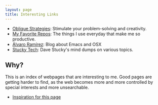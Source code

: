 ```yaml
---
layout: page
title: Interesting Links
---
```


- [Oblique Strategies](http://stoney.sb.org/eno/oblique.html): Stimulate your
  problem-solving and creativity.
- [My Favorite Repos](https://github.com/stars/m-cat/lists/favorites): The
  things I use everyday that make me so productive.
- [Álvaro Ramírez](https://xenodium.com/): Blog about Emacs and OSX
- [Stucky Tech](https://stucky.tech/creations/): Dave Stucky's mind dumps on various topics.

## Why?

This is an index of webpages that are interesting to me. Good pages are getting
harder to find, as the web becomes more and more controlled by special interests
and more unsearchable.

- [Inspiration for this page](https://memex.marginalia.nu/log/19-website-discoverability-crisis.gmi)
